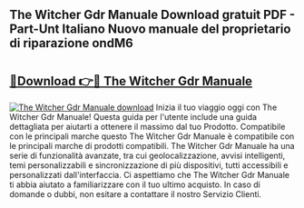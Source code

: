 ## The Witcher Gdr Manuale Download gratuit PDF - Part-Unt Italiano Nuovo manuale del proprietario di riparazione ondM6

# <h2><a href="http://dfejlfd.blite.top/?on=The+Witcher+Gdr+Manuale">🔗Download 👉🔴 The Witcher Gdr Manuale</a></h2>

[![The Witcher Gdr Manuale download](https://i.imgur.com/lujVjoI.png)](http://dfejlfd.blite.top/?on=The+Witcher+Gdr+Manuale)
Inizia il tuo viaggio oggi con The Witcher Gdr Manuale! Questa guida per l'utente include una guida dettagliata per aiutarti a ottenere il massimo dal tuo Prodotto. Compatibile con le principali marche questo The Witcher Gdr Manuale è compatibile con le principali marche di prodotti compatibili. The Witcher Gdr Manuale ha una serie di funzionalità avanzate, tra cui geolocalizzazione, avvisi intelligenti, temi personalizzabili e sincronizzazione di più dispositivi, tutti accessibili e personalizzati dall'interfaccia. Ci aspettiamo che The Witcher Gdr Manuale ti abbia aiutato a familiarizzare con il tuo ultimo acquisto. In caso di domande o dubbi, non esitare a contattare il nostro Servizio Clienti.
